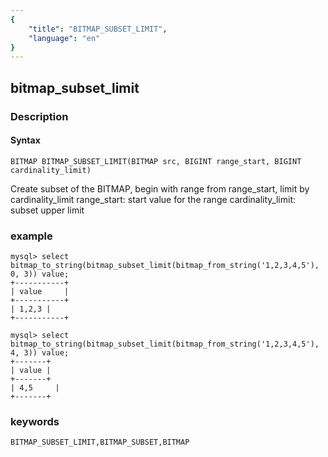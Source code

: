 ```yaml
---
{
    "title": "BITMAP_SUBSET_LIMIT",
    "language": "en"
}
---
```


<!-- 
Licensed to the Apache Software Foundation (ASF) under one
or more contributor license agreements.  See the NOTICE file
distributed with this work for additional information
regarding copyright ownership.  The ASF licenses this file
to you under the Apache License, Version 2.0 (the
"License"); you may not use this file except in compliance
with the License.  You may obtain a copy of the License at

  http://www.apache.org/licenses/LICENSE-2.0

Unless required by applicable law or agreed to in writing,
software distributed under the License is distributed on an
"AS IS" BASIS, WITHOUT WARRANTIES OR CONDITIONS OF ANY
KIND, either express or implied.  See the License for the
specific language governing permissions and limitations
under the License.
-->

## bitmap_subset_limit

### Description

#### Syntax

`BITMAP BITMAP_SUBSET_LIMIT(BITMAP src, BIGINT range_start, BIGINT cardinality_limit)`

Create subset of the BITMAP, begin with range from range_start, limit by cardinality_limit
range_start: start value for the range
cardinality_limit: subset upper limit

### example

```
mysql> select bitmap_to_string(bitmap_subset_limit(bitmap_from_string('1,2,3,4,5'), 0, 3)) value;
+-----------+
| value     |
+-----------+
| 1,2,3 |
+-----------+

mysql> select bitmap_to_string(bitmap_subset_limit(bitmap_from_string('1,2,3,4,5'), 4, 3)) value;
+-------+
| value |
+-------+
| 4,5     |
+-------+
```

### keywords

    BITMAP_SUBSET_LIMIT,BITMAP_SUBSET,BITMAP
